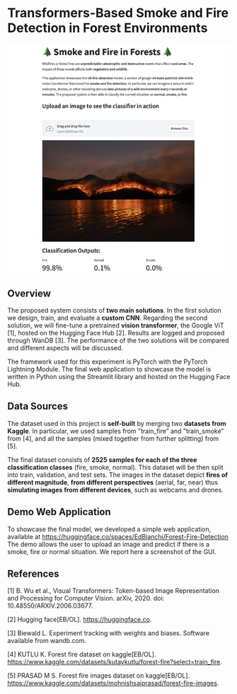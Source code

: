 # Transformers-Based Smoke and Fire Detection in Forest Environments
<img src="./IMG/WebApp.png">

## Overview

The proposed system consists of **two main solutions**. In the first solution we design, train, and evaluate a **custom CNN**. Regarding the second solution, we will fine-tune a pretrained **vision transformer**, the Google ViT [1], hosted on the Hugging Face Hub [2]. Results are logged and proposed through WanDB [3]. The performance of the two solutions will be compared and different aspects will be discussed.

The framework used for this experiment is PyTorch with the PyTorch Lightning Module. The final web application to showcase the model is written in Python using the Streamlit library and hosted on the Hugging Face Hub.

## Data Sources

The dataset used in this project is **self-built** by merging two **datasets from Kaggle**. In particular, we used samples from ”train_fire” and ”train_smoke” from [4], and all the samples (mixed together from further splitting) from [5].

The final dataset consists of **2525 samples for each of the three classification classes** (fire, smoke, normal). This dataset will be then split into train, validation, and test sets. The images in the dataset depict **fires of different magnitude**, **from different perspectives** (aerial, far, near) thus **simulating images from different devices**, such as webcams and drones.

## Demo Web Application

To showcase the final model, we developed a simple web application, available at https://huggingface.co/spaces/EdBianchi/Forest-Fire-Detection The demo allows the user to upload an image and predict if there is a smoke, fire or normal situation. We report here a screenshot of the GUI.

## References

[1] B. Wu et al., Visual Transformers: Token-based Image Representation and Processing for Computer Vision. arXiv, 2020. doi: 10.48550/ARXIV.2006.03677.

[2] Hugging face[EB/OL]. https://huggingface.co.

[3] Biewald L. Experiment tracking with weights and biases. Software available from wandb.com.

[4] KUTLU K. Forest fire dataset on kaggle[EB/OL]. https://www.kaggle.com/datasets/kutaykutlu/forest-fire?select=train_fire.

[5] PRASAD M S. Forest fire images dataset on kaggle[EB/OL]. https://www.kaggle.com/datasets/mohnishsaiprasad/forest-fire-images. 


